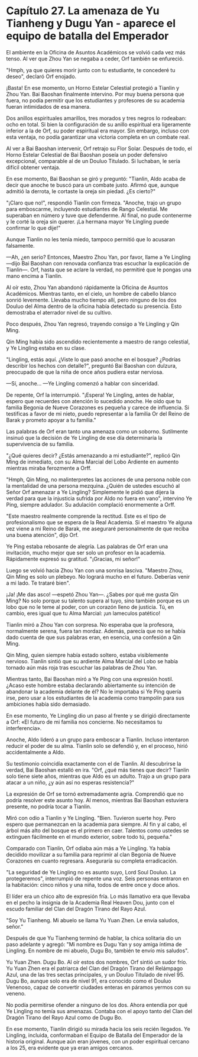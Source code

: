 
# Capítulo 27. La amenaza de Yu Tianheng y Dugu Yan - aparece el equipo de batalla del Emperador


El ambiente en la Oficina de Asuntos Académicos se volvió cada vez más tenso. Al ver que Zhou Yan se negaba a ceder, Orf también se enfureció.

"Hmph, ya que quieres morir junto con tu estudiante, te concederé tu deseo", declaró Orf enojado.

¡Basta! En ese momento, un Horno Estelar Celestial protegió a Tianlin y Zhou Yan. Bai Baoshan finalmente intervino. Por muy buena persona que fuera, no podía permitir que los estudiantes y profesores de su academia fueran intimidados de esa manera.

Dos anillos espirituales amarillos, tres morados y tres negros lo rodeaban: ocho en total. Si bien la configuración de su anillo espiritual era ligeramente inferior a la de Orf, su poder espiritual era mayor. Sin embargo, incluso con esta ventaja, no podía garantizar una victoria completa en un combate real.

Al ver a Bai Baoshan intervenir, Orf retrajo su Flor Solar. Después de todo, el Horno Estelar Celestial de Bai Baoshan poseía un poder defensivo excepcional, comparable al de un Douluo Titulado. Si luchaban, le sería difícil obtener ventaja.

En ese momento, Bai Baoshan se giró y preguntó: "Tianlin, Aldo acaba de decir que anoche te buscó para un combate justo. Afirmó que, aunque admitió la derrota, le cortaste la oreja sin piedad. ¿Es cierto?"

"¡Claro que no!", respondió Tianlin con firmeza. "Anoche, trajo un grupo para emboscarme, incluyendo estudiantes de Rango Celestial. Me superaban en número y tuve que defenderme. Al final, no pude contenerme y le corté la oreja sin querer. ¡La hermana mayor Ye Lingling puede confirmar lo que dije!"

Aunque Tianlin no les tenía miedo, tampoco permitió que lo acusaran falsamente.

—Ah, ¿en serio? Entonces, Maestro Zhou Yan, por favor, llame a Ye Lingling —dijo Bai Baoshan con renovada confianza tras escuchar la explicación de Tianlin—. Orf, hasta que se aclare la verdad, no permitiré que le pongas una mano encima a Tianlin.

Al oír esto, Zhou Yan abandonó rápidamente la Oficina de Asuntos Académicos. Mientras tanto, en el cielo, un hombre de cabello blanco sonrió levemente. Llevaba mucho tiempo allí, pero ninguno de los dos Douluo del Alma dentro de la oficina había detectado su presencia. Esto demostraba el aterrador nivel de su cultivo.

Poco después, Zhou Yan regresó, trayendo consigo a Ye Lingling y Qin Ming.

Qin Ming había sido ascendido recientemente a maestro de rango celestial, y Ye Lingling estaba en su clase.

"Lingling, estás aquí. ¿Viste lo que pasó anoche en el bosque? ¿Podrías describir los hechos con detalle?", preguntó Bai Baoshan con dulzura, preocupado de que la niña de once años pudiera estar nerviosa.

—Sí, anoche... —Ye Lingling comenzó a hablar con sinceridad.

De repente, Orf la interrumpió. "¡Espera! Ye Lingling, antes de hablar, espero que recuerdes con atención lo sucedido anoche. He oído que tu familia Begonia de Nueve Corazones es pequeña y carece de influencia. Si testificas a favor de mi nieto, puedo representar a la familia Or del Reino de Barak y prometo apoyar a tu familia."

Las palabras de Orf eran tanto una amenaza como un soborno. Sutilmente insinuó que la decisión de Ye Lingling de ese día determinaría la supervivencia de su familia.

"¿Qué quieres decir? ¿Estás amenazando a mi estudiante?", replicó Qin Ming de inmediato, con su Alma Marcial del Lobo Ardiente en aumento mientras miraba ferozmente a Orff.

"Hmph, Qin Ming, no malinterpretes las acciones de una persona noble con la mentalidad de una persona mezquina. ¿Quién de ustedes escuchó al Señor Orf amenazar a Ye Lingling? Simplemente le pidió que dijera la verdad para que la injusticia sufrida por Aldo no fuera en vano", intervino Ye Ping, siempre adulador. Su adulación complació enormemente a Orff.

"Este maestro realmente comprende la rectitud. Este es el tipo de profesionalismo que se espera de la Real Academia. Si el maestro Ye alguna vez viene a mi Reino de Barak, me aseguraré personalmente de que reciba una buena atención", dijo Orf.

Ye Ping estaba rebosante de alegría. Las palabras de Orf eran una invitación, mucho mejor que ser solo un profesor en la academia. Rápidamente expresó su gratitud. "¡Gracias, mi señor!"

Luego se volvió hacia Zhou Yan con una sonrisa lasciva. "Maestro Zhou, Qin Ming es solo un plebeyo. No logrará mucho en el futuro. Deberías venir a mi lado. Te trataré bien".

¡Ja! ¡Me das asco! —espetó Zhou Yan—. ¿Sabes por qué me gusta Qin Ming? No solo porque su talento supera al tuyo, sino también porque es un lobo que no le teme al poder, con un corazón lleno de justicia. Tú, en cambio, eres igual que tu Alma Marcial: ¡un lameculos patético!

Tianlin miró a Zhou Yan con sorpresa. No esperaba que la profesora, normalmente serena, fuera tan mordaz. Además, parecía que no se había dado cuenta de que sus palabras eran, en esencia, una confesión a Qin Ming.

Qin Ming, quien siempre había estado soltero, estaba visiblemente nervioso. Tianlin sintió que su ardiente Alma Marcial del Lobo se había tornado aún más roja tras escuchar las palabras de Zhou Yan.

Mientras tanto, Bai Baoshan miró a Ye Ping con una expresión hostil. ¿Acaso este hombre estaba declarando abiertamente su intención de abandonar la academia delante de él? No le importaba si Ye Ping quería irse, pero usar a los estudiantes de la academia como trampolín para sus ambiciones había sido demasiado.

En ese momento, Ye Lingling dio un paso al frente y se dirigió directamente a Orf: «El futuro de mi familia nos concierne. No necesitamos tu interferencia».

Anoche, Aldo lideró a un grupo para emboscar a Tianlin. Incluso intentaron reducir el poder de su alma. Tianlin solo se defendió y, en el proceso, hirió accidentalmente a Aldo.

Su testimonio coincidía exactamente con el de Tianlin. Al descubrirse la verdad, Bai Baoshan estalló en ira. "Orf, ¿qué más tienes que decir? Tianlin solo tiene siete años, mientras que Aldo es un adulto. Trajo a un grupo para atacar a un niño, ¿y aún así no esperas resistencia?"

La expresión de Orf se tornó extremadamente agria. Comprendió que no podría resolver este asunto hoy. Al menos, mientras Bai Baoshan estuviera presente, no podría tocar a Tianlin.

Miró con odio a Tianlin y Ye Lingling. "Bien. Tuvieron suerte hoy. Pero espero que permanezcan en la academia para siempre. Al fin y al cabo, el árbol más alto del bosque es el primero en caer. Talentos como ustedes se extinguen fácilmente en el mundo exterior, sobre todo tú, pequeña."

Comparado con Tianlin, Orf odiaba aún más a Ye Lingling. Ya había decidido movilizar a su familia para reprimir al clan Begonia de Nueve Corazones en cuanto regresara. Aseguraría su completa erradicación.

"La seguridad de Ye Lingling no es asunto suyo, Lord Soul Douluo. La protegeremos", interrumpió de repente una voz. Seis personas entraron en la habitación: cinco niños y una niña, todos de entre once y doce años.

El líder era un chico alto de expresión fría. Lo más llamativo era que llevaba en el pecho la insignia de la Academia Real Heaven Dou, junto con el escudo familiar del Clan del Dragón Tirano del Rayo Azul.

"Soy Yu Tianheng. Mi abuelo se llama Yu Yuan Zhen. Le envía saludos, señor."

Después de que Yu Tianheng terminó de hablar, la chica solitaria dio un paso adelante y agregó: "Mi nombre es Dugu Yan y soy amiga íntima de Lingling. En nombre de mi abuelo, Dugu Bo, también te envío mis saludos".

Yu Yuan Zhen. Dugu Bo. Al oír estos dos nombres, Orf sintió un sudor frío. Yu Yuan Zhen era el patriarca del Clan del Dragón Tirano del Relámpago Azul, una de las tres sectas principales, y un Douluo Titulado de nivel 95. Dugu Bo, aunque solo era de nivel 91, era conocido como el Douluo Venenoso, capaz de convertir ciudades enteras en páramos yermos con su veneno.

No podía permitirse ofender a ninguno de los dos. Ahora entendía por qué Ye Lingling no temía sus amenazas. Contaba con el apoyo tanto del Clan del Dragón Tirano del Rayo Azul como de Dugu Bo.

En ese momento, Tianlin dirigió su mirada hacia los seis recién llegados. Ye Lingling, incluida, conformaban el Equipo de Batalla del Emperador de la historia original. Aunque aún eran jóvenes, con un poder espiritual cercano a los 25, era evidente que ya eran amigos cercanos.